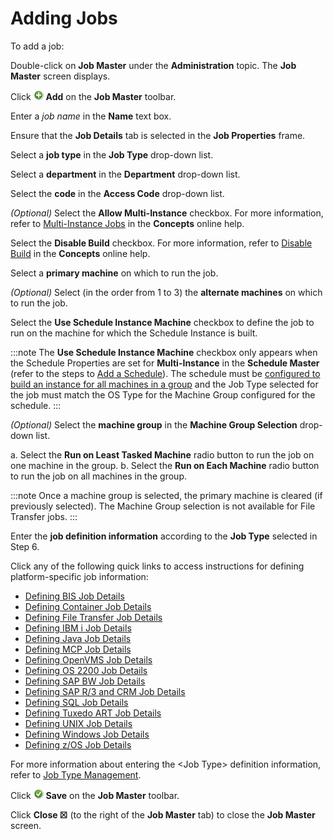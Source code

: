 # Adding Jobs

To add a job:

Double-click on **Job Master** under the **Administration** topic. The
**Job Master** screen displays.

Click ![Add icon](../../../Resources/Images/EM/EMadd.png "Add icon") **Add** on the
**Job Master** toolbar.

Enter a *job name* in the **Name** text box.

Ensure that the **Job Details** tab is selected in the **Job
Properties** frame.

Select a **job type** in the **Job Type** drop-down list.

Select a **department** in the **Department** drop-down list.

Select the **code** in the **Access Code** drop-down list.

*(Optional)* Select the **Allow Multi-Instance** checkbox. For more information, refer to [Multi-Instance Jobs](../../../operations/job-names.md#Multi-In) in the **Concepts** online help.

Select the **Disable Build** checkbox. For more information, refer to [Disable Build](../../../objects/jobs.md#disable-build) in the **Concepts** online help.

Select a **primary machine** on which to run the job.

*(Optional)* Select (in the order from 1 to 3) the **alternate machines** on which to run the job.

Select the **Use Schedule Instance Machine** checkbox to define the job to run on the machine for which the Schedule Instance is built.

:::note
The **Use Schedule Instance Machine** checkbox only appears when the Schedule Properties are set for **Multi-Instance** in the **Schedule Master** (refer to the steps to [Add a Schedule](Adding-Schedules.md)). The schedule must be [configured to build an instance for all machines in a group](Defining-Schedule-Instances-for-Machines.md) and the Job Type selected for the job must match the OS Type for the Machine Group configured for the schedule.
:::

*(Optional)* Select the **machine group** in the **Machine Group Selection** drop-down list.

a.  Select the **Run on Least Tasked Machine** radio button to run the job on one machine in the group.
b.  Select the **Run on Each Machine** radio button to run the job on all machines in the
    group.

:::note
Once a machine group is selected, the primary machine is cleared (if previously selected). The Machine Group selection is not available for File Transfer jobs.
:::

Enter the **job definition information** according to the **Job Type** selected in Step 6.

Click any of the following quick links to access instructions for defining platform-specific job information:

- [Defining BIS Job     Details](Job-Type-Management.md#Defining_BIS_Job_Details)
- [Defining Container Job     Details](Job-Type-Management.md#Defining_Container_Job_Details)
- [Defining File Transfer Job     Details](Job-Type-Management.md#Defining_File_Transfer_Job_Details)
- [Defining IBM i Job     Details](Job-Type-Management.md#Defining_IBM_i_Job_Details)
- [Defining Java Job     Details](Job-Type-Management.md#Defining_Java_Job_Details)
- [Defining MCP Job     Details](Job-Type-Management.md#Define_MCP_Job_Details)
- [Defining OpenVMS Job     Details](Job-Type-Management.md#Defining_OpenVMS_Job_Details)
- [Defining OS 2200 Job     Details](Job-Type-Management.md#Defining_OS_2200_Job_Details)
- [Defining SAP BW Job     Details](Job-Type-Management.md#Defining_SAP_BW_Job_Details)
- [Defining SAP R/3 and CRM Job     Details](Job-Type-Management.md#Defining_SAP_R/3_and_CRM_Job_Details)
- [Defining SQL Job     Details](Job-Type-Management.md#Defining_SQL_Job_Details)
- [Defining Tuxedo ART Job     Details](Job-Type-Management.md#Defining_Tuxedo_Job_Details)
- [Defining UNIX Job     Details](Job-Type-Management.md#Defining_UNIX_Job_Details)
- [Defining Windows Job     Details](Job-Type-Management.md#Defining_Windows_Job_Details)
- [Defining z/OS Job     Details](Job-Type-Management.md#Defining_z/OS_Job_Details)

For more information about entering the <Job Type\> definition information, refer to [Job Type Management](Job-Type-Management.md).

Click ![Save icon](../../../Resources/Images/EM/EMsave.png "Save icon") **Save** on the **Job Master** toolbar.

Click **Close ☒** (to the right of the **Job Master** tab) to close the **Job Master** screen.
